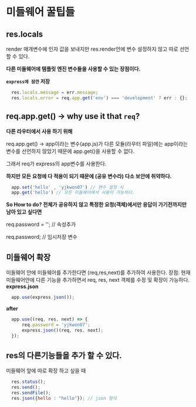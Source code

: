 # 미들웨어 꿀팁들

## res.locals
render 매개변수에 인자 값을 보내지만 res.render안에 변수 설정하지 않고 따로 선언 할 수 있다. 

__다른 미들웨어에 템플릿 엔진 변수들을 사용할 수 있는 장점이다.__

__`express에 잠깐` 저장__

```javascript
  res.locals.message = err.message;
  res.locals.error = req.app.get('env') === 'development' ? err : {};
```

## req.app.get() -> why use it that `req`?
__다른 라우터에서 사용 하기 위해__

req.app.get() -> app이라는 변수(app.js)가 다른 모듈(라우터 파일)에는 app이라는 변수를 선언하지 않았기 때문에 app.get()을 사용할 수 없다. 

그래서 req가 express의 app변수를 사용한다.

__하지만 모든 요청에 다 적용이 되기 때문에 (공유 변수라) 다소 보안에 취약하다.__

```javascript
  app.set('hello' , 'yjkwon07') // 변수 설정 시 
  app.get('hello') // 모든 미들웨어에서 사용이 가능하다.
```

__So How to do? 전체가 공유하지 않고 특정한 요청(객체)에서만 응답이 가기전까지만 남아 있고 싶다면__

req.password = ''; // 속성추가 

req.password; // 임시저장 변수

## 미들웨어 확장 
미들웨어 안에 미들웨어를 추가한다면 (req,res,next)를 추가하여 사용한다.
장점: 현재 미들웨어안에 다른 기능을 추가하면서 req, res, next 객체를 수정 및 확장이 가능하다.
__express.json__

```javascript
  app.use(express.json());
```
__after__
```javascript
  app.use((req, res, next) => {
      req.password = 'yjkwon07';
      express.json()(req, res, next);
  });
```

## res의 다른기능들을 추가 할 수 있다. 
미들웨어 앞에 따로 확장 하고 싶을 때
```javascript
  res.status();
  res.send();
  res.sendFile();
  res.json({hello : "hello"}); // json 형식
```
